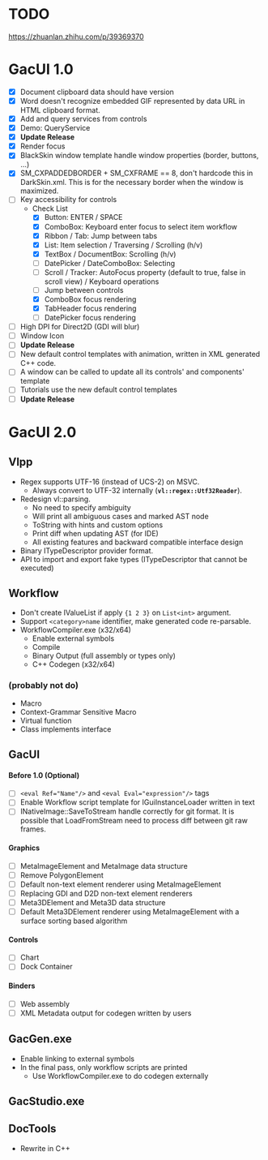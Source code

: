 # TODO

https://zhuanlan.zhihu.com/p/39369370

# GacUI 1.0

- [x] Document clipboard data should have version
- [x] Word doesn't recognize embedded GIF represented by data URL in HTML clipboard format.
- [x] Add and query services from controls
- [x] Demo: QueryService
- [x] **Update Release**
- [x] Render focus
- [x] BlackSkin window template handle window properties (border, buttons, ...)
- [x] SM_CXPADDEDBORDER + SM_CXFRAME == 8, don't hardcode this in DarkSkin.xml. This is for the necessary border when the window is maximized.
- [ ] Key accessibility for controls
  - Check List
    - [x] Button: ENTER / SPACE
    - [x] ComboBox: Keyboard enter focus to select item workflow
    - [x] Ribbon / Tab: Jump between tabs
    - [x] List: Item selection / Traversing  / Scrolling (h/v)
    - [x] TextBox / DocumentBox: Scrolling (h/v)
    - [ ] DatePicker / DateComboBox: Selecting
    - [ ] Scroll / Tracker: AutoFocus property (default to true, false in scroll view) / Keyboard operations
    - [ ] Jump between controls
    - [x] ComboBox focus rendering
    - [x] TabHeader focus rendering
    - [ ] DatePicker focus rendering
- [ ] High DPI for Direct2D (GDI will blur)
- [ ] Window Icon
- [ ] **Update Release**
- [ ] New default control templates with animation, written in XML generated C++ code.
- [ ] A window can be called to update all its controls' and components' template
- [ ] Tutorials use the new default control templates
- [ ] **Update Release**

# GacUI 2.0

## Vlpp

* Regex supports UTF-16 (instead of UCS-2) on MSVC.
  * Always convert to UTF-32 internally (**`vl::regex::Utf32Reader`**).
* Redesign vl::parsing.
  * No need to specify ambiguity
  * Will print all ambiguous cases and marked AST node
  * ToString with hints and custom options
  * Print diff when updating AST (for IDE)
  * All existing features and backward compatible interface design
* Binary ITypeDescriptor provider format.
* API to import and export fake types (ITypeDescriptor that cannot be executed)

## Workflow

* Don't create IValueList if apply `{1 2 3}` on `List<int>` argument.
* Support `<category>name` identifier, make generated code re-parsable.
* WorkflowCompiler.exe (x32/x64)
  * Enable external symbols
  * Compile
  * Binary Output (full assembly or types only)
  * C++ Codegen (x32/x64)

### (probably not do)

* Macro
* Context-Grammar Sensitive Macro
* Virtual function
* Class implements interface

## GacUI

#### Before 1.0 (Optional)
- [ ] `<eval Ref="Name"/>` and `<eval Eval="expression"/>` tags
- [ ] Enable Workflow script template for IGuiInstanceLoader written in text
- [ ] INativeImage::SaveToStream handle correctly for git format. It is possible that LoadFromStream need to process diff between git raw frames.

#### Graphics
- [ ] MetaImageElement and MetaImage data structure
- [ ] Remove PolygonElement
- [ ] Default non-text element renderer using MetaImageElement
- [ ] Replacing GDI and D2D non-text element renderers
- [ ] Meta3DElement and Meta3D data structure
- [ ] Default Meta3DElement renderer using MetaImageElement with a surface sorting based algorithm

#### Controls
- [ ] Chart
- [ ] Dock Container

#### Binders
- [ ] Web assembly
- [ ] XML Metadata output for codegen written by users

## GacGen.exe

* Enable linking to external symbols
* In the final pass, only workflow scripts are printed
  * Use WorkflowCompiler.exe to do codegen externally

## GacStudio.exe

## DocTools

* Rewrite in C++
